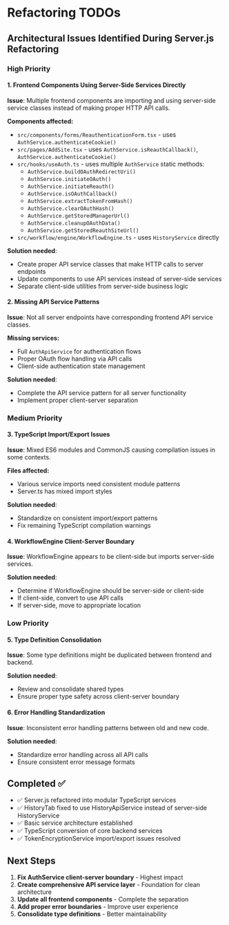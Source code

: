 # Refactoring TODOs

## Architectural Issues Identified During Server.js Refactoring

### High Priority

#### 1. Frontend Components Using Server-Side Services Directly
**Issue**: Multiple frontend components are importing and using server-side service classes instead of making proper HTTP API calls.

**Components affected:**
- `src/components/forms/ReauthenticationForm.tsx` - uses `AuthService.authenticateCookie()`
- `src/pages/AddSite.tsx` - uses `AuthService.isReauthCallback()`, `AuthService.authenticateCookie()`  
- `src/hooks/useAuth.ts` - uses multiple `AuthService` static methods:
  - `AuthService.buildOAuthRedirectUri()`
  - `AuthService.initiateOAuth()`
  - `AuthService.initiateReauth()`
  - `AuthService.isOAuthCallback()`
  - `AuthService.extractTokenFromHash()`
  - `AuthService.clearOAuthHash()`
  - `AuthService.getStoredManagerUrl()`
  - `AuthService.cleanupOAuthData()`
  - `AuthService.getStoredReauthSiteUrl()`
- `src/workflow/engine/WorkflowEngine.ts` - uses `HistoryService` directly

**Solution needed**: 
- Create proper API service classes that make HTTP calls to server endpoints
- Update components to use API services instead of server-side services
- Separate client-side utilities from server-side business logic

#### 2. Missing API Service Patterns
**Issue**: Not all server endpoints have corresponding frontend API service classes.

**Missing services:**
- Full `AuthApiService` for authentication flows
- Proper OAuth flow handling via API calls
- Client-side authentication state management

**Solution needed**:
- Complete the API service pattern for all server functionality
- Implement proper client-server separation

### Medium Priority

#### 3. TypeScript Import/Export Issues
**Issue**: Mixed ES6 modules and CommonJS causing compilation issues in some contexts.

**Files affected:**
- Various service imports need consistent module patterns
- Server.ts has mixed import styles

**Solution needed**:
- Standardize on consistent import/export patterns
- Fix remaining TypeScript compilation warnings

#### 4. WorkflowEngine Client-Server Boundary
**Issue**: WorkflowEngine appears to be client-side but imports server-side services.

**Solution needed**:
- Determine if WorkflowEngine should be server-side or client-side
- If client-side, convert to use API calls
- If server-side, move to appropriate location

### Low Priority

#### 5. Type Definition Consolidation
**Issue**: Some type definitions might be duplicated between frontend and backend.

**Solution needed**:
- Review and consolidate shared types
- Ensure proper type safety across client-server boundary

#### 6. Error Handling Standardization
**Issue**: Inconsistent error handling patterns between old and new code.

**Solution needed**:
- Standardize error handling across all API calls
- Ensure consistent error message formats

## Completed ✅

- ✅ Server.js refactored into modular TypeScript services
- ✅ HistoryTab fixed to use HistoryApiService instead of server-side HistoryService
- ✅ Basic service architecture established
- ✅ TypeScript conversion of core backend services
- ✅ TokenEncryptionService import/export issues resolved

## Next Steps

1. **Fix AuthService client-server boundary** - Highest impact
2. **Create comprehensive API service layer** - Foundation for clean architecture
3. **Update all frontend components** - Complete the separation
4. **Add proper error boundaries** - Improve user experience
5. **Consolidate type definitions** - Better maintainability